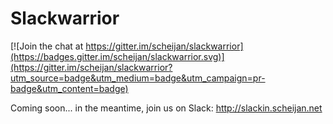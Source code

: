 # Slackwarrior

[![Join the chat at https://gitter.im/scheijan/slackwarrior](https://badges.gitter.im/scheijan/slackwarrior.svg)](https://gitter.im/scheijan/slackwarrior?utm_source=badge&utm_medium=badge&utm_campaign=pr-badge&utm_content=badge)

Coming soon... in the meantime, join us on Slack: http://slackin.scheijan.net
